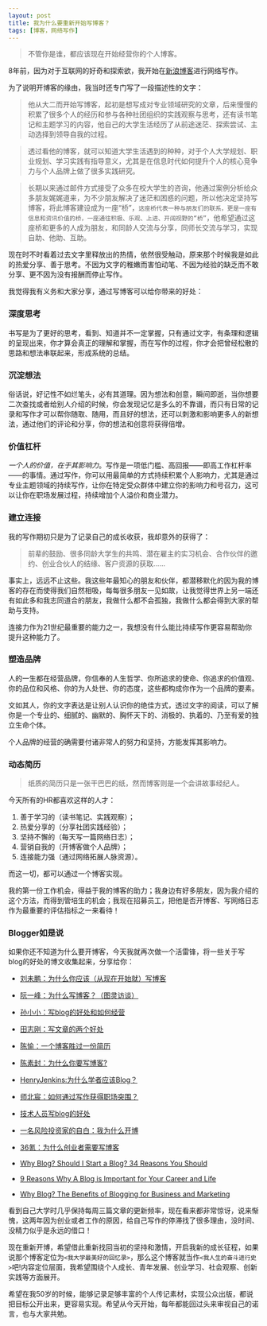 ```yaml
---
layout: post
title: 我为什么要重新开始写博客？
tags: [博客，网络写作]
---
```


> 不管你是谁，都应该现在开始经营你的个人博客。 

8年前，因为对于互联网的好奇和探索欲，我开始在[新浪博客](http://blog.sina.com.cn/chenluaihr)进行网络写作。

为了说明开博客的缘由，我当时还专门写了一段描述性的文字：

>他从大二而开始写博客，起初是想写成对专业领域研究的文章，后来慢慢的积累了很多个人的经历和参与各种社团组织的实践观察与思考，还有读书笔记和主题学习的内容，他自己的大学生活经历了从前途迷茫、探索尝试、主动选择到领导自我的过程。 
    
>透过看他的博客，就可以知道大学生活遇到的种种，对于个人大学规划、职业规划、学习实践有指导意义，尤其是在信息时代如何提升个人的核心竞争力与个人品牌上做了很多实践研究。 

>长期以来通过邮件方式接受了众多在校大学生的咨询，他通过案例分析给众多朋友娓娓道来，为不少朋友解决了迷茫和困惑的问题，所以他决定坚持写博客，将此博客建设成为一座“桥”，`这座桥代表一种与朋友们的联系，更是一座有信息和资讯价值的桥，一座通往积极、乐观、上进、开阔视野的“桥”`，他希望通过这座桥和更多的人成为朋友，和同龄人交流与分享，同师长交流与学习，实现自助、他助、互助。

现在时不时看着过去文字里释放出的热情，依然很受触动，原来那个时候我是如此的热爱分享、善于思考。不因为文字的稚嫩而害怕动笔、不因为经验的缺乏而不敢分享、更不因为没有报酬而停止写作。

我觉得我有义务和大家分享，通过写博客可以给你带来的好处：

### 深度思考
书写是为了更好的思考，看到、知道并不一定掌握，只有通过文字，有条理和逻辑的呈现出来，你才算会真正的理解和掌握，而在写作的过程，你才会把曾经松散的思路和想法串联起来，形成系统的总结。

### 沉淀想法
俗话说，好记性不如烂笔头，必有其道理。因为想法和创意，瞬间即逝，当你想要二次查找或者给别人介绍的时候，你会发现记忆是多么的不靠谱，而只有日常的记录和写作才可以帮你随取、随用，而且好的想法，还可以刺激和影响更多人的新想法，通过他们的评论和分享，你的想法和创意将获得倍增。

### 价值杠杆
*一个人的价值，在于其影响力*。写作是一项低门槛、高回报——即高工作杠杆率——的事情。通过写作，你可以用最简单的方式持续积累个人影响力，尤其是通过专业主题领域的持续写作，让你在特定受众群体中建立你的影响力和号召力，这可以让你在职场发展过程，持续增加个人溢价和商业潜力。

### 建立连接
我的写作期初只是为了记录自己的成长收获，我却意外的获得了：

>前辈的鼓励、很多同龄大学生的共鸣、潜在雇主的实习机会、合作伙伴的邀约、创业合伙人的结缘、客户资源的获取......

事实上，远远不止这些。我这些年最知心的朋友和伙伴，都潜移默化的因为我的博客的存在而使得我们自然相吸，每每很多朋友一见如故，让我觉得世界上另一端还有如此多和我志同道合的朋友，我做什么都不会孤独，我做什么都会得到大家的帮助与支持。

连接力作为21世纪最重要的能力之一，我想没有什么能比持续写作更容易帮助你提升这种能力了。

### 塑造品牌
人的一生都在经营品牌，你信奉的人生哲学、你所追求的使命、你追求的价值观、你的品位和风格、你的为人处世、你的态度，这些都构成你作为一个品牌的要素。

文如其人，你的文字表达是让别人认识你的绝佳方式，透过文字的阅读，可以了解你是一个专业的、细腻的、幽默的、胸怀天下的、消极的、执着的、乃至有爱的独立生命个体。

个人品牌的经营的确需要付诸非常人的努力和坚持，方能发挥其影响力。

### 动态简历
>纸质的简历只是一张干巴巴的纸，然而博客则是一个会讲故事经纪人。

今天所有的HR都喜欢这样的人才：
1. 善于学习的（读书笔记、实践观察）；
2. 热爱分享的（分享社团实践经验）；
3. 坚持不懈的（每天写一篇网络日志）；
4. 营销自我的（开博客做个人品牌）；
5. 连接能力强（通过网络拓展人脉资源）。

而这一切，都可以通过一个博客实现。

我的第一份工作机会，得益于我的博客的助力；我身边有好多朋友，因为我介绍的这个方法，而得到管培生的机会；我现在招募员工，把他是否开博客、写网络日志作为最重要的评估指标之一来看待！

### Blogger如是说

如果你还不知道为什么要开博客，今天我就再次做一个活雷锋，将一些关于写blog的好处的博文收集起来，分享给你：


* [刘未鹏：为什么你应该（从现在开始就）写博客](http://mindhacks.cn/2009/02/15/why-you-should-start-blogging-now/)

* [阮一峰：为什么写博客？（图灵访谈）](http://www.ituring.com.cn/article/111023)
 
* [孙小小：写blog的好处和如何经营](http://blog.sina.com.cn/s/blog_a16548c101011psz.html)

* [田志刚：写文章的两个好处](http://tianzhigang.blog.51cto.com/917065/408038/)

* [陈愉：一个博客胜过一份简历](http://globalrencai.com/a-blog-is-better-than-a-resume/)

* [陈素封：为什么你要写博客?](https://zhuanlan.zhihu.com/p/19743861)

* [HenryJenkins:为什么学者应该Blog？](http://ohmymedia.com/2008/04/12/787/)

* [师北宸：如何通过写作获得职场突围？](http://www.jiemian.com/article/452198.html)

* [技术人员写blog的好处](http://blog.csdn.net/johnsonTj/article/details/312157)

* [一名风险投资家的自白：我为什么开博](http://www.fortunechina.com/business/c/2010-10/12/content_42757.htm)

* [36氪：为什么创业者需要写博客](https://36kr.com/p/19279.html)

* [Why Blog? Should I Start a Blog? 34 Reasons You Should](http://howtostartablogonline.net/why-blog/)

* [9 Reasons Why A Blog is Important for Your Career and Life](http://www.jeffbullas.com/2015/10/31/9-reasons-why-a-blog-is-important-career-life/)

* [Why Blog? The Benefits of Blogging for Business and Marketing](http://blog.hubspot.com/marketing/the-benefits-of-business-blogging-ht#sm.0001ixasx710hucs4rtrv156epi60)


看到自己大学时几乎保持每周三篇文章的更新频率，现在看来都非常惊讶，说来惭愧，这两年因为创业或者工作的原因，给自己写作的停滞找了很多理由，没时间、没精力似乎是永远的借口！

现在重新开博，希望借此重新找回当初的坚持和激情，开启我新的成长征程，如果说那个博客定位为`<我大学最美好的回忆录>`，那么这个博客就当作`<我人生的奋斗进行史>`吧!内容定位层面，我希望围绕个人成长、青年发展、创业学习、社会观察、创新实践等方面展开。

希望在我50岁的时候，能够记录足够丰富的个人传记素材，实现公众出版，都说把目标公开出来，更容易实现。希望从今天开始，每年都能回过头来审视自己的诺言，也与大家共勉。


